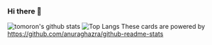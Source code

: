 ### Hi there 👋
![tomoron's github stats](https://github-readme-stats.vercel.app/api?username=tomoron&count_private=true&show_icons=true&theme=monokai)
![Top Langs](https://github-readme-stats.vercel.app/api/top-langs/?username=tomoron&theme=monokai)
These cards are powered by https://github.com/anuraghazra/github-readme-stats
<!--
**tomoron/tomoron** is a ✨ _special_ ✨ repository because its `README.md` (this file) appears on your GitHub profile.
